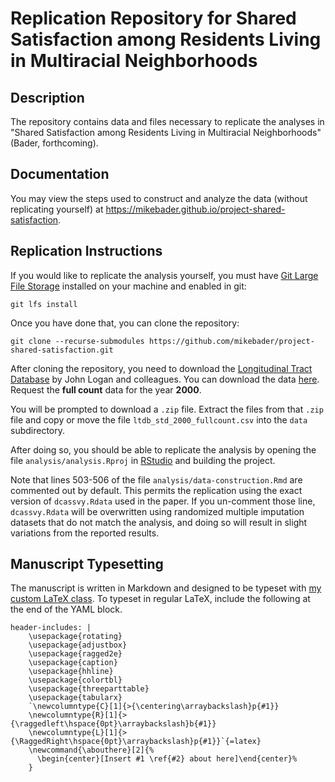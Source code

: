 # Replication Repository for Shared Satisfaction among Residents Living in Multiracial Neighborhoods

## Description

The repository contains data and files necessary to replicate the analyses in "Shared Satisfaction among Residents Living in Multiracial Neighborhoods" (Bader, forthcoming). 

## Documentation

You may view the steps used to construct and analyze the data (without replicating yourself) at https://mikebader.github.io/project-shared-satisfaction.

## Replication Instructions

If you would like to replicate the analysis yourself, you must have [Git Large File Storage](https://git-lfs.github.com/) installed on your machine and enabled in git:

    git lfs install

Once you have done that, you can clone the repository:

    git clone --recurse-submodules https://github.com/mikebader/project-shared-satisfaction.git

After cloning the repository, you need to download the [Longitudinal Tract Database](https://s4.ad.brown.edu/projects/diversity/Researcher/Bridging.htm) by John Logan and colleagues. You can download the data [here](https://s4.ad.brown.edu/projects/diversity/researcher/LTBDDload/Default.aspx). Request the **full count** data for the year **2000**. 

You will be prompted to download a `.zip` file. Extract the files from that `.zip` file and copy or move the file `ltdb_std_2000_fullcount.csv` into the `data` subdirectory. 

After doing so, you should be able to replicate the analysis by opening the file `analysis/analysis.Rproj` in [RStudio](https://www.rstudio.com/) and building the project. 

Note that lines 503-506 of the file `analysis/data-construction.Rmd` are commented out by default. This permits the replication using the exact version of `dcassvy.Rdata` used in the paper. If you un-comment those line, `dcassvy.Rdata` will be overwritten using randomized multiple imputation datasets that do not match the analysis, and doing so will result in slight variations from the reported results. 

## Manuscript Typesetting

The manuscript is written in Markdown and designed to be typeset with [my custom LaTeX class](https://github.com/mikebader/latex-baderart). To typeset in regular LaTeX, include the following at the end of the YAML block. 

    header-includes: |
        \usepackage{rotating}
        \usepackage{adjustbox}
        \usepackage{ragged2e}
        \usepackage{caption}
        \usepackage{hhline}
        \usepackage{colortbl}
        \usepackage{threeparttable}
        \usepackage{tabularx}
        `\newcolumntype{C}[1]{>{\centering\arraybackslash}p{#1}}
        \newcolumntype{R}[1]{>{\raggedleft\hspace{0pt}\arraybackslash}b{#1}}
        \newcolumntype{L}[1]{>{\RaggedRight\hspace{0pt}\arraybackslash}p{#1}}`{=latex}
        \newcommand{\abouthere}[2]{%
          \begin{center}[Insert #1 \ref{#2} about here]\end{center}%
        }